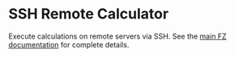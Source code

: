 # SSH Remote Calculator

Execute calculations on remote servers via SSH. See the [main FZ documentation](https://github.com/Funz/fz#ssh-remote-execution) for complete details.
